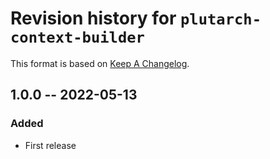 # Revision history for `plutarch-context-builder`

This format is based on [Keep A Changelog](https://keepachangelog.com/en/1.0.0).

## 1.0.0 -- 2022-05-13

### Added

* First release
